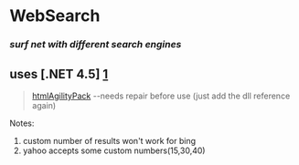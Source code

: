 WebSearch
=========

### _surf net with different search engines_ ###

## uses **[.NET 4.5] [1]** ##

> [htmlAgilityPack](http://htmlagilitypack.codeplex.com) --needs repair before use (just add the dll reference again)

Notes:     

1. custom number of results won't work for bing
2. yahoo accepts some custom numbers(15,30,40)

[1]:https://www.microsoft.com/net " download .NET 4.5"

